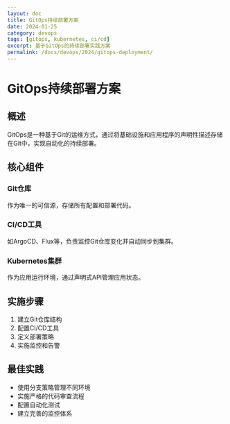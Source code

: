 ```yaml
---
layout: doc
title: GitOps持续部署方案
date: 2024-01-25
category: devops
tags: [gitops, kubernetes, ci/cd]
excerpt: 基于GitOps的持续部署实践方案
permalink: /docs/devops/2024/gitops-deployment/
---
```


# GitOps持续部署方案

## 概述

GitOps是一种基于Git的运维方式，通过将基础设施和应用程序的声明性描述存储在Git中，实现自动化的持续部署。

## 核心组件

### Git仓库

作为唯一的可信源，存储所有配置和部署代码。

### CI/CD工具

如ArgoCD、Flux等，负责监控Git仓库变化并自动同步到集群。

### Kubernetes集群

作为应用运行环境，通过声明式API管理应用状态。

## 实施步骤

1. 建立Git仓库结构
2. 配置CI/CD工具
3. 定义部署策略
4. 实施监控和告警

## 最佳实践

- 使用分支策略管理不同环境
- 实施严格的代码审查流程
- 配置自动化测试
- 建立完善的监控体系
